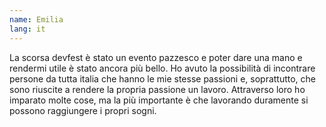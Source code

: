 ```yaml
---
name: Emilia
lang: it
---
```

La scorsa devfest è stato un evento pazzesco e poter dare una mano e rendermi utile è stato ancora più bello. Ho avuto la possibilità di incontrare persone da tutta italia che hanno le mie stesse passioni e, soprattutto, che sono riuscite a rendere la propria passione un lavoro. Attraverso loro ho imparato molte cose, ma la più importante è che lavorando duramente si possono raggiungere i propri sogni.